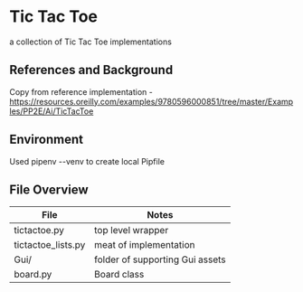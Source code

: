 # Tic Tac Toe

a collection of Tic Tac Toe implementations


## References and Background
Copy from reference implementation -
https://resources.oreilly.com/examples/9780596000851/tree/master/Examples/PP2E/Ai/TicTacToe

## Environment
Used pipenv --venv to create local Pipfile

## File Overview
File | Notes
--|--
tictactoe.py  |  top level wrapper
tictactoe_lists.py  |  meat of implementation
Gui/  | folder of supporting Gui assets
board.py  |  Board class
